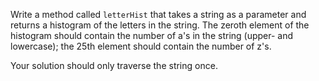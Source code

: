 Write a method called `letterHist` that takes a string as a parameter and returns a histogram of the letters in the string. The zeroth element of the histogram should contain the number of a's in the string (upper- and lowercase); the 25th element should contain the number of z's.

Your solution should only traverse the string once.
